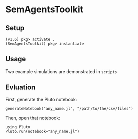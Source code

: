 # SemAgentsToolkit
## Setup

```
(v1.6) pkg> activate .
(SemAgentsToolkit) pkg> instantiate
```

## Usage
Two example simulations are demonstrated in `scripts`

## Evluation
First, generate the Pluto notebook:
```
generateNotebook("any_name.jl", "/path/to/the/csv/files")
```

Then, open that notebook:
```
using Pluto
Pluto.run(notebook="any_name.jl")
```

